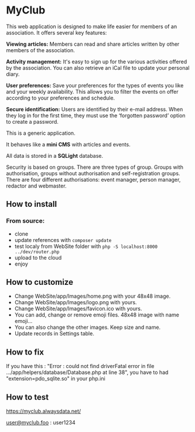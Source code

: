 # MyClub

This web application is designed to make life easier for members of an association. It offers several key features:

**Viewing articles:** Members can read and share articles written by other members of the association.

**Activity management:** It's easy to sign up for the various activities offered by the association. You can also retrieve an iCal file to update your personal diary.

**User preferences:** Save your preferences for the types of events you like and your weekly availability. This allows you to filter the events on offer according to your preferences and schedule.

**Secure identification:** Users are identified by their e-mail address. When they log in for the first time, they must use the ‘forgotten password’ option to create a password.


This is a generic application.

It behaves like a **mini CMS** with articles and events.

All data is stored in a **SQLight** database.

Security is based on groups. There are three types of group. Groups with authorisation, groups without authorisation and self-registration groups. There are four different authorisations: event manager, person manager, redactor and webmaster.

## How to install

### From source: 

- clone
- update references with ```composer update```
- test localy from WebSite folder with ```php -S localhost:8000 ../dev/router.php```
- upload to the cloud
- enjoy

## How to customize

- Change WebSite/app/Images/home.png with your 48x48 image.
- Change WebSite/app/Images/logo.png with yours.
- Change WebSite/app/Images/favicon.ico with yours.
- You can add, change or remove emoji files. 48x48 image with name emoji...
- You can also change the other images. Keep size and name.
- Update records in Settings table.

## How to fix
If you have this : "Error : could not find driverFatal error in file .../app/helpers/database/Database.php at line 38", you have to had "extension=pdo_sqlite.so" in your php.ini

## How to test
https://myclub.alwaysdata.net/

user@myclub.foo : user1234
